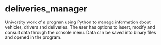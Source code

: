 # deliveries_manager

University work of a program using Python to manage information about vehicles, drivers and deliveries. The user has options to insert, modify and consult data through the console menu. Data can be saved into binary files and opened in the program.

